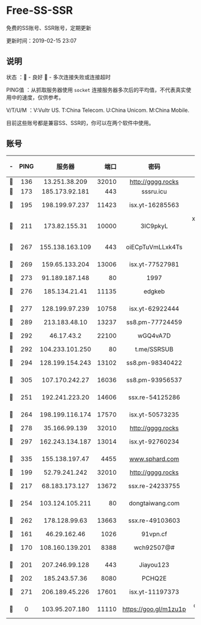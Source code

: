 # Free-SS-SSR

免费的SS账号、SSR账号，定期更新

更新时间：2019-02-15 23:07

## 说明

状态     ：🙂 - 良好 🙁 - 多次连接失败或连接超时

PING值   ：从抓取服务器使用 `socket` 连接服务器多次后的平均值，不代表真实使用中的速度，仅供参考。

V/T/U/M  ：V:Vultr US. T:China Telecom. U:China Unicom. M:China Mobile.

目前这些账号都是兼容SS、SSR的，你可以在两个软件中使用。

## 账号

|-|PING|服务器|端口|密码|加密方式|区域|V/T/U/M|
|:----:|:----:|:-----:|-----:|:----:|:----:|:----:|:----:|
|🙂|136|13.251.38.209|32010|http://gggg.rocks|chacha20|SG|9↑/10↑/9↑/10↑|
|🙂|173|185.173.92.181|443|sssru.icu|rc4-md5|RU|10↑/10↑/10↑/10↑|
|🙂|195|198.199.97.237|11423|isx.yt-16285563|aes-256-cfb|US|10↑/10↑/10↑/10↑|
|🙂|211|173.82.155.31|10000|3IC9pkyL|xchacha20-ietf-poly1305|US|9↑/10↑/10↑/10↑|
|🙂|267|155.138.163.109|443|oiECpTuVmLLxk4Ts|aes-256-cfb|US|5↓/10↑/10↑/10↑|
|🙂|269|159.65.133.204|13006|isx.yt-77527981|aes-256-cfb|SG|10↑/10↑/10↑/10↑|
|🙂|273|91.189.187.148|80|1997|chacha20|US|3↑/3↑/3↑/7↑|
|🙂|276|185.134.21.41|11135|edgkeb|aes-256-cfb|GB|10↑/10↑/10↑/10↑|
|🙂|277|128.199.97.239|10758|isx.yt-62922444|aes-256-cfb|SG|9↓/10↑/9↑/10↑|
|🙂|289|213.183.48.10|13237|ss8.pm-77724459|rc4-md5|RU|9↑/10↑/10↑/10↑|
|🙂|292|46.17.43.2|22100|wGQ4vA7D|aes-256-gcm|RU|6↓/10↑/10↑/10↑|
|🙂|292|104.233.101.250|80|t.me/SSRSUB|rc4-md5|CA|10↑/10↑/10↑/10↑|
|🙂|294|128.199.154.243|13102|ss8.pm-98340422|aes-256-cfb|SG|9↑/10↑/10↑/10↑|
|🙂|305|107.170.242.27|16036|ss8.pm-93956537|aes-256-cfb|US|10↑/10↑/9↑/10↑|
|🙂|251|192.241.223.20|14606|ssx.re-54125286|aes-256-cfb|US|10↑/10↑/9↑/10↑|
|🙂|264|198.199.116.174|17570|isx.yt-50573235|aes-256-cfb|US|10↑/10↑/10↑/10↑|
|🙂|278|35.166.99.139|32010|http://gggg.rocks|chacha20|US|8↑/7↑/8↑/8↑|
|🙂|297|162.243.134.187|13014|isx.yt-92760234|aes-256-cfb|US|10↑/10↑/9↑/10↑|
|🙂|335|155.138.197.47|4455|www.sphard.com|aes-256-cfb|US|6↑/9↑/9↑/8↑|
|🙂|199|52.79.241.242|32010|http://gggg.rocks|chacha20|KR|10↑/9↑/9↑/10↑|
|🙂|217|68.183.173.127|13672|ssx.re-24233755|aes-256-cfb|US|10↑/10↑/10↑/10↑|
|🙂|254|103.124.105.211|80|dongtaiwang.com|aes-256-cfb|US|10↑/10↑/10↑/10↑|
|🙂|262|178.128.99.63|13663|ssx.re-49103603|aes-256-cfb|SG|10↑/10↑/9↑/10↑|
|🙁|161|46.29.162.46|1026|91vpn.cf|rc4-md5|RU|9↑/10↑/10↑/10↑|
|🙁|170|108.160.139.201|8388|wch92507@#|aes-256-cfb|JP|6↑/10↑/10↑/10↑|
|🙁|201|207.246.99.128|443|Jiayou123|aes-256-cfb|US|7↓/8↑/8↑/10↑|
|🙁|202|185.243.57.36|8080|PCHQ2E|rc4-md5|US|10↑/9↑/9↑/9↑|
|🙁|271|206.189.45.226|17601|isx.yt-11197373|aes-256-cfb|SG|10↑/10↑/10↑/10↑|
|🙁|0|103.95.207.180|11110|https://goo.gl/m1zu1p|chacha20-ietf|US|8↑/10↑/10↑/10↑|
